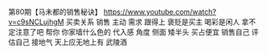 第80期【马未都的销售秘诀】
https://www.youtube.com/watch?v=c9sNCLujhgM
买卖关系
销售 主动
需求 跟得上
褒贬是买主  喝彩是闲人 
拿不定注意了吧 帮你
你家墙什么色的 代入感
角度
侧面 矮半头
买占便宜 销售自己
评估自己 接地气
天上应无地上有
武陵酒
